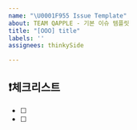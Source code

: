 ```yaml
---
name: "\U0001F955 Issue Template"
about: TEAM QAPPLE - 기본 이슈 템플릿
title: "[OOO] title"
labels: ''
assignees: thinkySide

---
```


## ❗체크리스트
- [ ] 
- [ ]
